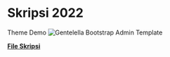 # Skripsi  2022

Theme Demo
![Gentelella Bootstrap Admin Template](https://raw.githubusercontent.com/zuramai/voler/main/screenshot.png "Gentelella Theme Browser Preview")

**[File Skripsi]()**
